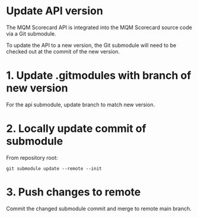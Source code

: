 # Update API version

The MQM Scorecard API is integrated into the MQM Scorecard source code via a Git submodule.

To update the API to a new version, the Git submodule will need to be checked out at the commit of the new version. 

# 1. Update .gitmodules with branch of new version

For the api submodule, update branch to match new version.

# 2. Locally update commit of submodule 
From repository root: 

```
git submodule update --remote --init
```

# 3. Push changes to remote

Commit the changed submodule commit and merge to remote main branch.